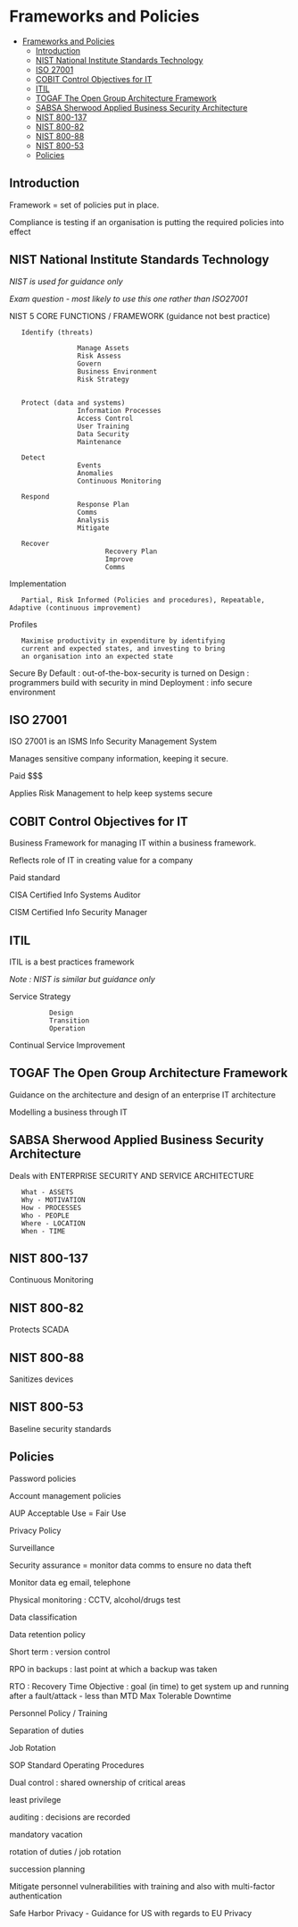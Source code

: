 # Frameworks and Policies 

- [Frameworks and Policies](#frameworks-and-policies)
  - [Introduction](#introduction)
  - [NIST National Institute Standards Technology](#nist-national-institute-standards-technology)
  - [ISO 27001](#iso-27001)
  - [COBIT Control Objectives for IT](#cobit-control-objectives-for-it)
  - [ITIL](#itil)
  - [TOGAF The Open Group Architecture Framework](#togaf-the-open-group-architecture-framework)
  - [SABSA Sherwood Applied Business Security Architecture](#sabsa-sherwood-applied-business-security-architecture)
  - [NIST 800-137](#nist-800-137)
  - [NIST 800-82](#nist-800-82)
  - [NIST 800-88](#nist-800-88)
  - [NIST 800-53](#nist-800-53)
  - [Policies](#policies)

## Introduction

Framework = set of policies put in place.

Compliance is testing if an organisation is putting the required policies into effect

## NIST National Institute Standards Technology

*NIST is used for guidance only*

*Exam question - most likely to use this one rather than ISO27001*

NIST 5 CORE FUNCTIONS / FRAMEWORK (guidance not best practice) 

       Identify (threats)

                     Manage Assets
                     Risk Assess
                     Govern
                     Business Environment
                     Risk Strategy
                     

       Protect (data and systems)
                     Information Processes
                     Access Control
                     User Training 
                     Data Security
                     Maintenance

       Detect
                     Events
                     Anomalies
                     Continuous Monitoring

       Respond
                     Response Plan
                     Comms
                     Analysis
                     Mitigate

       Recover
                            Recovery Plan
                            Improve
                            Comms

Implementation

       Partial, Risk Informed (Policies and procedures), Repeatable, Adaptive (continuous improvement)
       
Profiles

       Maximise productivity in expenditure by identifying 
       current and expected states, and investing to bring
       an organisation into an expected state

Secure By Default : out-of-the-box-security is turned on
                                          Design : programmers build with security in mind
                                          Deployment : info secure environment




## ISO 27001

ISO 27001 is an ISMS Info Security Management System

Manages sensitive company information, keeping it secure.

Paid $$$ 

Applies Risk Management to help keep systems secure



## COBIT Control Objectives for IT

Business Framework for managing IT within a business framework.

Reflects role of IT in creating value for a company

Paid standard

CISA Certified Info Systems Auditor

CISM Certified Info Security Manager
       

## ITIL 

ITIL is a best practices framework

*Note : NIST is similar but guidance only*

Service Strategy

              Design
              Transition
              Operation

Continual Service Improvement



## TOGAF The Open Group Architecture Framework

Guidance on the architecture and design of an enterprise IT architecture

Modelling a business through IT


## SABSA Sherwood Applied Business Security Architecture

Deals with ENTERPRISE SECURITY AND SERVICE ARCHITECTURE

       What - ASSETS
       Why - MOTIVATION
       How - PROCESSES
       Who - PEOPLE
       Where - LOCATION
       When - TIME


## NIST 800-137 

Continuous Monitoring

## NIST 800-82

Protects SCADA

## NIST 800-88

Sanitizes devices

## NIST 800-53

Baseline security standards



## Policies

Password policies

Account management policies

AUP Acceptable Use = Fair Use

Privacy Policy

Surveillance

Security assurance = monitor data comms to ensure no data theft

Monitor data eg email, telephone

Physical monitoring : CCTV, alcohol/drugs test

Data classification

Data retention policy

Short term : version control

RPO in backups : last point at which a backup was taken

RTO : Recovery Time Objective : goal (in time) to get system up and running after a fault/attack - less than MTD Max Tolerable Downtime

Personnel Policy / Training

Separation of duties

Job Rotation

SOP Standard Operating Procedures

Dual control : shared ownership of critical areas

least privilege

auditing : decisions are recorded

mandatory vacation

rotation of duties / job rotation

succession planning

Mitigate personnel vulnerabilities with training and also with multi-factor authentication

Safe Harbor Privacy - Guidance for US with regards to EU Privacy